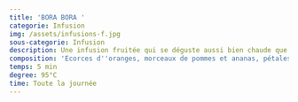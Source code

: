 ```yaml
---
title: 'BORA BORA '
categorie: Infusion
img: /assets/infusions-f.jpg
sous-categorie: Infusion
description: Une infusion fruitée qui se déguste aussi bien chaude que glacée!
composition: 'Ecorces d''oranges, morceaux de pommes et ananas, pétales de soucis.'
temps: 5 min
degree: 95°C
time: Toute la journée
---
```


